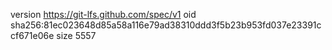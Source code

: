 version https://git-lfs.github.com/spec/v1
oid sha256:81ec023648d85a58a116e79ad38310ddd3f5b23b953fd037e23391ccf671e06e
size 5557
